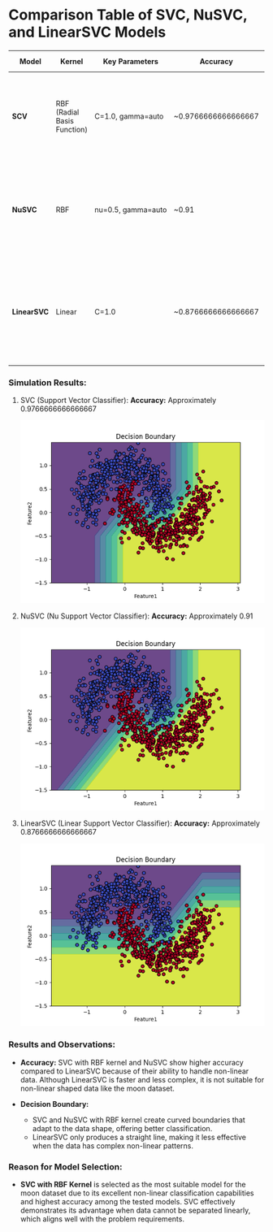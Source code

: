 # Comparison Table of SVC, NuSVC, and LinearSVC Models

| Model               | Kernel                      | Key Parameters      | Accuracy            | Decision Boundary                                | Remarks                                                                                                                                 |
| ------------------- | --------------------------- | ------------------- | ------------------- | ------------------------------------------------ | --------------------------------------------------------------------------------------------------------------------------------------- |
| **SCV**       | RBF (Radial Basis Function) | C=1.0, gamma=auto   | ~0.9766666666666667 | Non-linear, smooth and fits non-linear data well | SVC with RBF kernel is suitable for non-linear classification like the moon dataset, yielding good results.                             |
| **NuSVC**     | RBF                         | nu=0.5, gamma=auto | ~0.91               | Non-linear, similar to SVC                       | NuSVC controls the margin through the `nu` parameter, achieving results similar to SVC with RBF.                                      |
| **LinearSVC** | Linear                      | C=1.0               | ~0.8766666666666667 | Linear, a straight line                          | LinearSVC is suitable for linear data but performs worse on the moon dataset due to its non-linear nature, resulting in lower accuracy. |

### Simulation Results:

1. SVC (Support Vector Classifier): **Accuracy:** Approximately 0.9766666666666667

   ![1725252678796](image/SVC_NuSVC_LinearSVC/1725252678796.png)
2. NuSVC (Nu Support Vector Classifier): **Accuracy:** Approximately 0.91

   ![1725252693606](image/SVC_NuSVC_LinearSVC/1725252693606.png)
3. LinearSVC (Linear Support Vector Classifier): **Accuracy:** Approximately 0.8766666666666667

   ![1725252706947](image/SVC_NuSVC_LinearSVC/1725252706947.png)

### Results and Observations:

* **Accuracy:** SVC with RBF kernel and NuSVC show higher accuracy compared to LinearSVC because of their ability to handle non-linear data. Although LinearSVC is faster and less complex, it is not suitable for non-linear shaped data like the moon dataset.
* **Decision Boundary:**

  * SVC and NuSVC with RBF kernel create curved boundaries that adapt to the data shape, offering better classification.
  * LinearSVC only produces a straight line, making it less effective when the data has complex non-linear patterns.

### Reason for Model Selection:

* **SVC with RBF Kernel** is selected as the most suitable model for the moon dataset due to its excellent non-linear classification capabilities and highest accuracy among the tested models. SVC effectively demonstrates its advantage when data cannot be separated linearly, which aligns well with the problem requirements.
